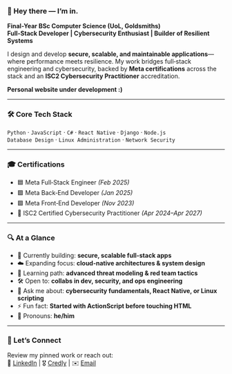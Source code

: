 ### 👋 Hey there — I’m in.  
**Final-Year BSc Computer Science (UoL, Goldsmiths)**  
**Full-Stack Developer | Cybersecurity Enthusiast | Builder of Resilient Systems**

I design and develop **secure, scalable, and maintainable applications**—where performance meets resilience. My work bridges full‑stack engineering and cybersecurity, backed by **Meta certifications** across the stack and an **ISC2 Cybersecurity Practitioner** accreditation.

**Personal website under development :)**

---

### 🛠️ **Core Tech Stack**  
`Python` · `JavaScript` · `C#` · `React Native` · `Django` · `Node.js`  
`Database Design` · `Linux Administration` · `Network Security`

---

### 🎓 **Certifications**  
- 🟦 Meta Full‑Stack Engineer *(Feb 2025)*  
- 🟪 Meta Back‑End Developer *(Jan 2025)*  
- 🟩 Meta Front‑End Developer *(Nov 2023)*  
- 🔐 ISC2 Certified Cybersecurity Practitioner *(Apr 2024–Apr 2027)*

---

### 🔍 **At a Glance**  
- 🔧 Currently building: **secure, scalable full-stack apps**
- ☁️ Expanding focus: **cloud-native architectures & system design**
- 🧠 Learning path: **advanced threat modeling & red team tactics**
- 🛠 Open to: **collabs in dev, security, and ops engineering**
- 💬 Ask me about: **cybersecurity fundamentals, React Native, or Linux scripting**
- ⚡ Fun fact: **Started with ActionScript before touching HTML**
- 🧍 Pronouns: **he/him**

---

### 🤝 Let’s Connect  
Review my pinned work or reach out:  
🔗 [LinkedIn](https://www.linkedin.com/in/azhabalouch) | 🎖️ [Credly](https://www.credly.com/users/azhabalouch) | ✉️ [Email](mailto:azha.nawaz@hotmail.com)
